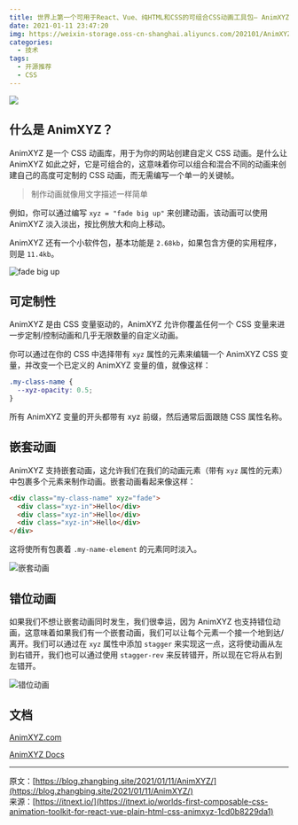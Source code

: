 ```yaml
---
title: 世界上第一个可用于React、Vue、纯HTML和CSS的可组合CSS动画工具包— AnimXYZ
date: 2021-01-11 23:47:20
img: https://weixin-storage.oss-cn-shanghai.aliyuncs.com/202101/AnimXYZ/banner.png
categories:
  - 技术
tags:
  - 开源推荐
  - CSS
---
```


![](http://weixin-storage.oss-cn-shanghai.aliyuncs.com/202101/AnimXYZ/banner.png)

## 什么是 AnimXYZ？

AnimXYZ 是一个 CSS 动画库，用于为你的网站创建自定义 CSS 动画。是什么让 AnimXYZ 如此之好，它是可组合的，这意味着你可以组合和混合不同的动画来创建自己的高度可定制的 CSS 动画，而无需编写一个单一的关键帧。

<!-- more -->

> 制作动画就像用文字描述一样简单

例如，你可以通过编写 `xyz = "fade big up"` 来创建动画，该动画可以使用 AnimXYZ 淡入淡出，按比例放大和向上移动。

AnimXYZ 还有一个小软件包，基本功能是 `2.68kb`，如果包含方便的实用程序，则是 `11.4kb`。

![fade big up](http://weixin-storage.oss-cn-shanghai.aliyuncs.com/202101/AnimXYZ/1.gif)

## 可定制性

AnimXYZ 是由 CSS 变量驱动的，AnimXYZ 允许你覆盖任何一个 CSS 变量来进一步定制/控制动画和几乎无限数量的自定义动画。

你可以通过在你的 CSS 中选择带有 `xyz` 属性的元素来编辑一个 AnimXYZ CSS 变量，并改变一个已定义的 AnimXYZ 变量的值，就像这样：

```css
.my-class-name {
  --xyz-opacity: 0.5;
}
```

所有 AnimXYZ 变量的开头都带有 xyz 前缀，然后通常后面跟随 CSS 属性名称。

## 嵌套动画

AnimXYZ 支持嵌套动画，这允许我们在我们的动画元素（带有 `xyz` 属性的元素）中包裹多个元素来制作动画。嵌套动画看起来像这样：

```html
<div class="my-class-name" xyz="fade">
  <div class="xyz-in">Hello</div>
  <div class="xyz-in">Hello</div>
  <div class="xyz-in">Hello</div>
</div>
```

这将使所有包裹着 `.my-name-element` 的元素同时淡入。

![嵌套动画](http://weixin-storage.oss-cn-shanghai.aliyuncs.com/202101/AnimXYZ/2.gif)

## 错位动画

如果我们不想让嵌套动画同时发生，我们很幸运，因为 AnimXYZ 也支持错位动画，这意味着如果我们有一个嵌套动画，我们可以让每个元素一个接一个地到达/离开。我们可以通过在 `xyz` 属性中添加 `stagger` 来实现这一点，这将使动画从左到右错开，我们也可以通过使用 `stagger-rev` 来反转错开，所以现在它将从右到左错开。

![错位动画](http://weixin-storage.oss-cn-shanghai.aliyuncs.com/202101/AnimXYZ/3.gif)

## 文档

[AnimXYZ.com](https://animxyz.com/)

[AnimXYZ Docs](https://animxyz.com/docs/)

---

原文：[https://blog.zhangbing.site/2021/01/11/AnimXYZ/](https://blog.zhangbing.site/2021/01/11/AnimXYZ/)  
来源：[https://itnext.io/](https://itnext.io/worlds-first-composable-css-animation-toolkit-for-react-vue-plain-html-css-animxyz-1cd0b8229da1)
